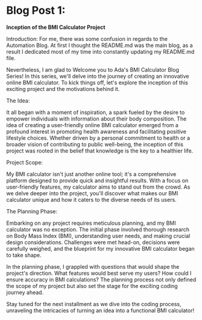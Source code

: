 # Blog Post 1: 

**Inception of the BMI Calculator Project**

Introduction:
For me, there was some confusion in regards to the Automation Blog. At first I thought the README.md was the main blog, as a result I dedicated most of my time into constantly updating my README.md file. 

Nevertheless, I am glad to Welcome you to Ada's BMI Calculator Blog Series! In this series, we'll delve into the journey of creating an innovative online BMI calculator. To kick things off, let's explore the inception of this exciting project and the motivations behind it.

The Idea:

It all began with a moment of inspiration, a spark fueled by the desire to empower individuals with information about their body composition. The idea of creating a user-friendly online BMI calculator emerged from a profound interest in promoting health awareness and facilitating positive lifestyle choices. Whether driven by a personal commitment to health or a broader vision of contributing to public well-being, the inception of this project was rooted in the belief that knowledge is the key to a healthier life.

Project Scope:

My BMI calculator isn't just another online tool; it's a comprehensive platform designed to provide quick and insightful results. With a focus on user-friendly features, my calculator aims to stand out from the crowd. As we delve deeper into the project, you'll discover what makes our BMI calculator unique and how it caters to the diverse needs of its users.

The Planning Phase:

Embarking on any project requires meticulous planning, and my BMI calculator was no exception. The initial phase involved thorough research on Body Mass Index (BMI), understanding user needs, and making crucial design considerations. Challenges were met head-on, decisions were carefully weighed, and the blueprint for my innovative BMI calculator began to take shape.

In the planning phase, I grappled with questions that would shape the project's direction. What features would best serve my users? How could I ensure accuracy in BMI calculations? The planning process not only defined the scope of my project but also set the stage for the exciting coding journey ahead.

Stay tuned for the next installment as we dive into the coding process, unraveling the intricacies of turning an idea into a functional BMI calculator!





